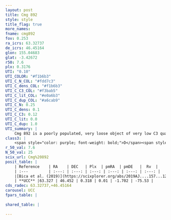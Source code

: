 ```yaml
---
layout: post
title: Cmg 892
style: style
title_flag: true
more_names: 
fname: cmg892
fov: 0.253
ra_icrs: 63.32737
de_icrs: 46.45164
glon: 155.04683
glat: -3.42672
r50: 7.6
plx: 0.3176
UTI: "0.10"
UTI_COLOR: "#f1b6b3"
UTI_C_N_COL: "#fdd7c3"
UTI_C_dens_COL: "#f1b6b3"
UTI_C_C3_COL: "#f3bab5"
UTI_C_lit_COL: "#e0a6b3"
UTI_C_dup_COL: "#a6cab9"
UTI_C_N: 0.25
UTI_C_dens: 0.1
UTI_C_C3: 0.12
UTI_C_lit: 0.0
UTI_C_dup: 1.0
UTI_summary: |
    Cmg 892 is a poorly populated, very loose object of very low C3 quality. It is rarely studied in the literature, with no articles listed in the last 6 years.
class3: |
    <span style="color: purple; font-weight: bold;">D</span><span style="color: red; font-weight: bold;">C</span>
r_50_val: 7.6
N_50_val: 25
scix_url: Cmg%20892
posit_table: |
    | Reference    | RA    | DEC   | Plx  | pmRA  | pmDE   |  Rv  |
    | :---         | :---: | :---: | :---: | :---: | :---: | :---: |
    |[Bica et al. (2019)](https://scixplorer.org/abs/2019AJ....157...12B) | 63.289 | 46.46 | -- | -- | -- | -- |
    | **UCC** |63.327 | 46.452 | 0.318 | 0.01 | -1.702 | -75.53 | 
cds_radec: 63.32737,+46.45164
carousel: UCC
fpars_table: |
    
shared_table: |
    
---
```

